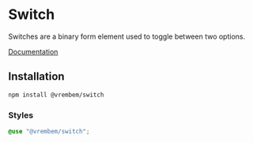 # Switch

Switches are a binary form element used to toggle between two options.

[Documentation](https://vrembem.com/packages/switch)

## Installation

```sh
npm install @vrembem/switch
```

### Styles

```scss
@use "@vrembem/switch";
```
